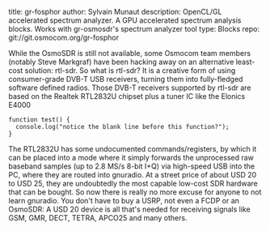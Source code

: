 title: gr-fosphor
author: Sylvain Munaut
description: OpenCL/GL accelerated spectrum analyzer. A GPU accelerated spectrum analysis blocks. Works with gr-osmosdr's spectrum analyzer tool
type: Blocks
repo: git://git.osmocom.org/gr-fosphor

While the OsmoSDR is still not available, some Osmocom team members (notably Steve Markgraf) have been hacking away on an alternative least-cost solution: rtl-sdr. So what is rtl-sdr? It is a creative form of using consumer-grade DVB-T USB receivers, turning them into fully-fledged software defined radios. Those DVB-T receivers supported by rtl-sdr are based on the Realtek RTL2832U chipset plus a tuner IC like the Elonics E4000

```
function test() {
  console.log("notice the blank line before this function?");
}
```

The RTL2832U has some undocumented commands/registers, by which it can be placed into a mode where it simply forwards the unprocessed raw baseband samples (up to 2.8 MS/s 8-bit I+Q) via high-speed USB into the PC, where they are routed into gnuradio. At a street price of about USD 20 to USD 25, they are undoubtedly the most capable low-cost SDR hardware that can be bought. So now there is really no more excuse for anyone to not learn gnuradio. You don't have to buy a USRP, not even a FCDP or an OsmoSDR: A USD 20 device is all that's needed for receiving signals like GSM, GMR, DECT, TETRA, APCO25 and many others.
